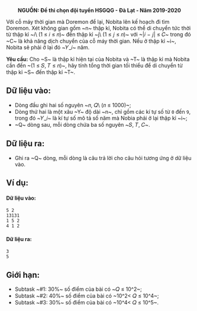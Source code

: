 **<center>NGUỒN: Đề thi chọn đội tuyển HSGQG - Đà Lạt - Năm 2019-2020</center>**

Với cỗ máy thời gian mà Doremon để lại, Nobita lên kế hoạch đi tìm Doremon. Xét không gian gồm ~n~ thập kỉ, Nobita có thể di chuyển tức thời từ thập kỉ ~𝑖\ (1 ≤ 𝑖 ≤ 𝑛)~ đến thập kỉ ~j\ (1 ≤ 𝑗 ≤ 𝑛)~ với ~|𝑖 − 𝑗| ≤ 𝐶~ trong đó ~C~ là khả năng dịch chuyển của cỗ máy thời gian. Nếu ở thập kỉ ~i~, Nobita sẽ phải ở lại đó ~𝑌_𝑖~ năm.

**Yêu cầu:** Cho ~S~ là thập kỉ hiện tại của Nobita và ~T~ là thập kỉ mà Nobita cần đến ~(1 ≤ 𝑆, 𝑇 ≤ 𝑛)~, hãy tính tổng thời gian tối thiểu để di chuyển từ thập kỉ ~S~ đến thập kỉ ~T~.

## Dữ liệu vào:
- Dòng đầu ghi hai số nguyên ~𝑛, 𝑄\ (𝑛 ≤ 1000)~;
- Dòng thứ hai là một xâu ~Y~ độ dài ~n~, chỉ gồm các kí tự số từ `0` đến `9`, trong đó ~𝑌_𝑖~ là kí tự số mô tả số năm mà Nobia phải ở lại thập kỉ ~i~;
- ~Q~ dòng sau, mỗi dòng chứa ba số nguyên ~𝑆, 𝑇, 𝐶~.

## Dữ liệu ra:
- Ghi ra ~Q~ dòng, mỗi dòng là câu trả lời cho câu hỏi tương ứng ở dữ liệu vào.

## Ví dụ:
#### Dữ liệu vào:
```
5 2
13131
1 5 2
4 1 2
```

#### Dữ liệu ra:
```
3
5
```

## Giới hạn:
+ Subtask ~\#1: 30\%~ số điểm của bài có ~𝑄 ≤ 10^2~; 
+ Subtask ~\#2: 40\%~ số điểm của bài có ~10^2< 𝑄 ≤ 10^4~; 
+ Subtask ~\#3: 30\%~ số điểm của bài có ~10^4< 𝑄 ≤ 10^5~.